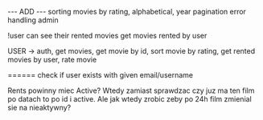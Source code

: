 --- ADD ---
sorting movies by rating, alphabetical, year
pagination
error handling
admin

!user can see their rented movies
get movies rented by user

USER -> auth, get movies, get movie by id, sort movie by rating, get rented movies by user, rate movie

======
check if user exists with given email/username

Rents powinny miec Active? Wtedy zamiast sprawdzac czy juz ma ten film po datach to po id i active.
Ale jak wtedy zrobic zeby po 24h film zmienial sie na nieaktywny?
